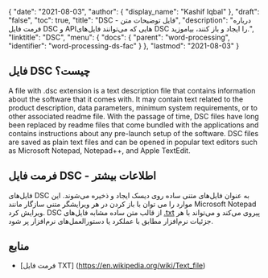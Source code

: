 {
  "date": "2021-08-03",
  "author": {
    "display_name": "Kashif Iqbal"
},
  "draft": "false",
  "toc": true,
  "title": "DSC - فایل توضیحات متن",
  "description": "درباره فرمت فایل DSC و APIهایی که می‌توانند فایل‌های DSC را ایجاد و باز کنند، بیاموزید.",
  "linktitle": "DSC",
  "menu": {
    "docs": {
      "parent": "word-processing",
      "identifier": "word-processing-ds-fac"
}
},
  "lastmod": "2021-08-03"
}

## فایل DSC چیست؟

A file with .dsc extension is a text description file that contains information about the software that it comes with. It may contain text related to the product description, data parameters, minimum system requirements, or to other associated readme file. With the passage of time, DSC files have long been replaced by readme files that come bundled with the applications and contains instructions about any pre-launch setup of the software. DSC files are saved as plain text files and can be opened in popular text editors such as Microsoft Notepad, Notepad++, and Apple TextEdit.

## فرمت فایل DSC - اطلاعات بیشتر

فایل‌های DSC به عنوان فایل‌های متنی ساده روی دیسک ایجاد و ذخیره می‌شوند. این موارد را می توان با باز کردن در هر ویرایشگر متنی سازگار مانند Microsoft Notepad ویرایش کرد. DSC از قالب متن ساده مشابه فایل‌های [.txt](/word-processing/txt/) پیروی می‌کند و می‌تواند با هر جزئیات نرم‌افزار مطابق با عملکرد یا دستورالعمل‌های نرم‌افزار پر شود.

## منابع

* [فرمت فایل TXT] (https://en.wikipedia.org/wiki/Text_file)


